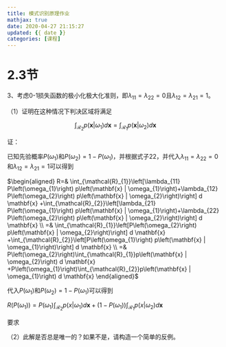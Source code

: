 ```yaml
---
title: 模式识别原理作业
mathjax: true
date: 2020-04-27 21:15:27
updated: {{ date }}
categories: [课程]
---
```


# 2.3节

3、考虑0-1损失函数的极小化极大化准则，即$\lambda_{11}=\lambda_{22}=0$且$\lambda_{12}=\lambda_{21}=1$。

（1）证明在这种情况下判决区域将满足

$$\int_{\mathcal{R}_{2}} p\left(\mathbf{x} | \omega_{1}\right) d \mathbf{x}=\int_{\mathcal{R}_{1}} p\left(\mathbf{x} | \omega_{2}\right) d \mathbf{x}$$

证：

已知先验概率$P\left(\omega_{1}\right)$和$P\left(\omega_{2}\right)=1-P\left(\omega_{1}\right)$，并根据式子22，并代入$\lambda_{11}=\lambda_{22}=0$和$\lambda_{12}=\lambda_{21}=1$可以得到

$\begin{aligned} 
R=& \int_{\mathcal{R}_{1}}\left[\lambda_{11} P\left(\omega_{1}\right) p\left(\mathbf{x} | \omega_{1}\right)+\lambda_{12} P\left(\omega_{2}\right) p\left(\mathbf{x} | \omega_{2}\right)\right] d \mathbf{x} +\int_{\mathcal{R}_{2}}\left[\lambda_{21} P\left(\omega_{1}\right) p\left(\mathbf{x} | \omega_{1}\right)+\lambda_{22} P\left(\omega_{2}\right) p\left(\mathbf{x} | \omega_{2}\right)\right] d \mathbf{x} \\
=& \int_{\mathcal{R}_{1}}\left[P\left(\omega_{2}\right) p\left(\mathbf{x} | \omega_{2}\right)\right] d \mathbf{x} +\int_{\mathcal{R}_{2}}\left[P\left(\omega_{1}\right) p\left(\mathbf{x} | \omega_{1}\right)\right] d \mathbf{x} \\
=& P\left(\omega_{2}\right)\int_{\mathcal{R}_{1}}p\left(\mathbf{x} | \omega_{2}\right) d \mathbf{x} +P\left(\omega_{1}\right)\int_{\mathcal{R}_{2}}p\left(\mathbf{x} | \omega_{1}\right) d \mathbf{x}
\end{aligned}$

代入$P\left(\omega_{1}\right)$和$P\left(\omega_{2}\right)=1-P\left(\omega_{1}\right)$可以得到

$R\left(P\left(\omega_{1}\right)\right)=P\left(\omega_{1}\right) \int_{\mathcal{R}_{2}} p\left(x | \omega_{1}\right) d \mathbf{x}+\left(1-P\left(\omega_{1}\right)\right) \int_{\mathcal{R}_{1}} p\left(x | \omega_{2}\right) d \mathbf{x}$

要求

（2）此解是否总是唯一的？如果不是，请构造一个简单的反例。